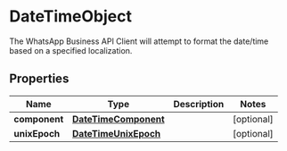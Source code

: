 

# DateTimeObject

The WhatsApp Business API Client will attempt to format the date/time based on a specified localization.

## Properties

| Name | Type | Description | Notes |
|------------ | ------------- | ------------- | -------------|
|**component** | [**DateTimeComponent**](DateTimeComponent.md) |  |  [optional] |
|**unixEpoch** | [**DateTimeUnixEpoch**](DateTimeUnixEpoch.md) |  |  [optional] |



